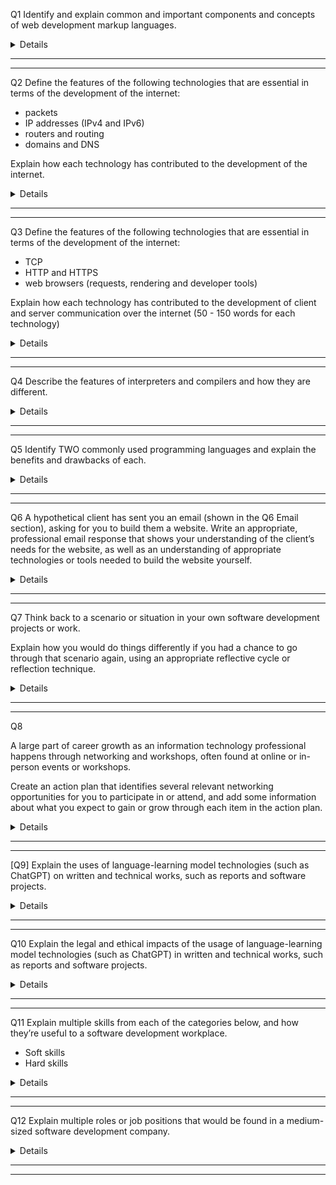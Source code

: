 Q1 Identify and explain common and important components and concepts of web development markup languages.

<details>

# Some common and important concepts in detail:

## Markup languages use tags to manipulate / alter data
An example of this would be Markdown using an "em" tag to emphasise a word.

This varies somewhat between languages as to the extent of how and how far.

Manipulation of data to create a structured document is another example which can be seen in various markup languages such as the use of elements in HTML where through a start tag, content tag, and an end tag a simple text is converted into a particular format or has a particular use like the "head" element which contains metadata, and other information which will affect the overall document.

## Markup languages are similar to a verbal/written language
As with a language like English, markup languages have a few "grammatical" laws known as syntax. Similar to how we learn to read and write appropriate English following the conventions of sentence structuring, spelling, and word building. So we learn to read and write appropriate syntax for markup languages by following the convention of tag usage, semantics, and element use.

## They create structure in data
To summarise and emphasise this point a little, an example is Markdown using tags and whitespace to create a particular structure.

## They have their own unique Schemas
Again using common written and spoken languages such as English and Chinese it can quickly been shown that not only are the characters of their alphabets completely different, but also their word building, sentence structures and many other aspects are completely unique to that language. Each of these languages has a dictionary unique to themselves that summarises all the appropriate laws such as correct and incorrect spelling. 

This concept applies directly to markup languages, through the use of their dictionaries, which are known as Schemas
</details>

---
---


Q2 	Define the features of the following technologies that are essential in terms of the development of the internet:
 - packets
 - IP addresses (IPv4 and IPv6)
 - routers and routing
 - domains and DNS

Explain how each technology has contributed to the development of the internet.
<details>

# Packets

## What are packets?
Assuming familiarity with instant noodles we can quickly grasp the concept of packets and how they apply to internet information. (Apologies if this is read while hungry) By opening a packet of instant noodles there will generally be multiple smaller packets inside containing seasoning, sauce, sometimes even vegetables! By sending someone a large packet with multiple smaller packets within, you can give them a meal. 

To translate this and apply it to internet theory we can say that if we have a large block of data (delicious noodle dinner), that we would like to transfer. The large block is broken down into smaller 'packets' (seasoning, sauce) and shipped to be re-assembled at the end user.

The benefits of this include but are not limited to a more balanced loading across platforms used in the transferal, such as using a more constant lower intensity upstream or download. Or also by allowing multiple mirrors to take a packet each and then bring them back together which can avoid congested networks, or issues with equipment.

A network packet will generally consist of three parts:
- Name or packet header
- Content or payload
- Signature or trailer
 
To use the instant noodle analogy, the name or packet header is the packaging and the description of type of noodles, spicy beef ramen. The content or payload is the delicious product, and the signature or trailer is the brand. To reiterate in internet terminology the name or header is the box that holds the data and contains the instructions related to its contents. The content or payload is the data itself. The signature or trailer is exactly that, a signature to identify where it has originated from.

## How have packets contributed to the development of the internet?
A major use that packets have brought to the internet is the ability to manipulate large data through multiple access points. An example of this may be:
- Torrent files. Effectively a large file broken into many smaller files that have a 'tracker' which identifies their parent file, their position on the ladder within the parent file and more. By utilising packets in this manner, the torrent file can be initialised through a 'seed' and can then pull data from various hosts. EG: File part 1/100 from one source, and part 2/100 from another which are then reassembled at the end user to obtain the complete file 100/100. 

# IP Addresses
## What are IP addresses and what is IPv4 and IPv6?
IP is an acronym for Internet Protocol and v4 and v6 are version numbers for this. 
An IP address is similar to the address of the physical house we live in EG: 42 Wallaby Way Lane Cove. This physical address can be looked at in a few ways, such as the physical location of the house, and the physical location from which can be sent mail, or can receive mail sent to it. An IP address also functions in this manner as both the physical 'home' of the device and also the access point to send and receive data via internet. The IP address identifies the network device, which may be local(home) or remote(internet). A good example commonly used is Git where data may be formed and stored on the home device(can be viewed at a local address), or transferred to remote (can be viewed on internet). Regarding IPv4 and IPv6 they are both a means to traverse the paths between devices with some differences in terms of capability. Using the postal service as an analogy we could say that IPv4 is like the postie on his bike delivering mail, and IPv6 is the postie in his van delivering different mail(perhaps bulkier parcels)

## How have IP addresses contributed to the development of the internet?
Internet Protocol is the means by which one address can be accessed and identified by another address. For example using roads to travel between towns is helpful (data streaming via cable or other means), but in order to reach a particular destination we need to first identify the address and then travel the appropriate roads to get there. 
So in order for there to be an 'Internet' it was first necessary to create paths between devices, then a means to identify both the end address and the path choices required to get from one device to the next. Branching further down the same school of thought we arrive at a point where millions of paths with vast and various data types transfer from one all those addresses to other addresses. 

# Routers and routing
## What is a router? What is routing?
Cambridge Dictionary defines Route as "'a particular way or direction between places', 'a method of achieving something', 'a set of regular visits that you make to a number of places or people, especially in order to take products as part of your job', 'to send something somewhere using a particular way or direction'"[[1]](#1)

This is somewhat along the lines of semantic HTML where the names mean what they sound like they mean. 

Routing is an encapsulation of many elements of the pre-defined 'Route'. 
- Identifying of paths between devices
- Optimisation of using the most appropriate path.
- Knowledge of the start and ending points and everything in between. 
- Knowledge of the rules of each path (kind of like how we have speed zones on a street etc.)

A Router is a device which enables all of this and has some key features:
- Sends data packets from a local device to a remote device
- Receives data packets from a remote device to its local device
- Encrypts and decrypts data packets
- Assembles and dissembles data packets
- Directs data packets on where and how to go
- 'Bounces' data from one remote device to another

<a id="1">[1]</a> 
https://dictionary.cambridge.org/dictionary/english/route

## How have Routers and routing contributed to the development of the internet?
 Similar to the postal service having post offices where mail can be sent from one address to another, perhaps by a straight path, perhaps by going to multiple different post offices along the way.

 Routers are access points where data packets are received and sent. Where instructions are enacted in order to enable data to transfer appropriately to an intended destination. 

Routers then can be seen as an ultimate followup tool specialised in handling data packets, enabling internet protocol, and being a dedicated resource to minimise stress on any particular one device along the way.


# Domains and DNS
## What are Domains and the DNS?
Domains are the IP address of a particular nature. For example 198.168.1.60 may be the IP address/domain of a local home device and 127.421.4.12 (these numbers are lorem) might be the specific IP address/domain for an online shop. The Domain Name System (DNS) manages these addresses like a large registry where the information that 127.421.4.12 is known as (online shop), and keeps it unique across its particular internet protocol.
A huge benefit of the DNS is that it enables us to use and remember particular websites in our language such as English (Google), and enables our devices to use and remember particular websites in computer language (127.421.4.12 (not Googles actual number haha))

## How have domains and DNS contributed to the development of the internet?
To liken it to our local town or city. If each address was the same we would not be able to send a letter to anyone else. But also if we want to send a letter to someone on the other side of the city we are able to look up a registry of people or business's and send the mail to the appropriate address.

If there were no unique IP addresses identifying each domain it would be impossible to transfer data appropriately. If there was no DNS, then trying to remember 197.232.2.13 equivalents for every site we wanted to access would be complicated at a minimum. Much easier to be able to look up 'Google' or 'Coolsite.com'
</details>

---
---

Q3 Define the features of the following technologies that are essential in terms of the development of the internet:
 - TCP
 - HTTP and HTTPS
 - web browsers (requests, rendering and developer tools)

Explain how each technology has contributed to the development of client and server communication over the internet (50 - 150 words for each technology)
<details>

# TCP
## What is TCP?
Transmission Control Protocol is a large part of the governance used to enable data transferal between devices. It does this by:
- Listening for requests
- Providing communication between a program and the IP
- Establishing connections between the sender and receiver
- Policing lost, duplicated, unordered data packets
- Ensuring certifications and credentials are correct prior to allowing traffic (handshakes)
- Ensuring that sent data has been received
- Many more
## How has TCP contributed to the development of client and server communication over the internet?
By complimenting IP in a step commonly referred to as TCP/IP it is used in many large internet apps up to and including the big WWW(World Wide Web) as a means to fulfill the steps listed above.
# HTTP and HTTPS
## What is HTTP AND HTTPS?
Hypertext Transfer Protocol and Hypertext Transfer Protocol Secure (Not to be confused with HTML) are the base of the web and are used to load websites using Hypertext links. They achieve this by sending a query to a server, which then responds

For example an HTTP request contains and shares data such as what version the HTTP is using, a URL, its method which is conveyed to a queried server. The queried server then responds by answering the data with appropriate communication. EG:
(In laymen terms) Can I use HTML on this site? Yes you can. HTTPS is the Secure version of this and uses encryption to enable a secure environment for the communication.
## How has HTTP and HTTPS contributed to the development of client and server communication over the internet?
By enabling a method of "Can I do this on your site? Yes you can" it has allowed a local device to 'talk' to a server and work out if it can be used for a connection and further transfer of data. Essentially asking for what information they need to load a website.
# Web Browsers
## What are web browsers (requests, rendering and developer tools)?
Web browsers are UI apps designed to allow users to browse, find, view, and interact with websites via the internet. There are many browsers that vary somewhat in capabilities and features. Some common elements are the abilities to search around and interact with websites, and some less common elements are high customisation options and stronger security features. 
- Requests. They possess the ability to query websites for things such as certificates and content previews.
- They can render images and translate different languages to allow viewing of data in a way that is more comprehensible to humans.
- Allowing the use of developer tools such as 'Inspect' and the developer console attached.
## How have web browsers contributed to the development of client and server communication over the internet?
By enabling an extremely simple layout, meaningful translations, a means to traverse the web, and many other features web browsers empower users to view, navigate, and interact with the internet. Such a highly demanded tool has been massively beneficial in promoting the use of the internet, and has simplified the use from clients when accessing different servers. What once was a complex path of going from user input to correct destination and accessing desired data can now be as simple as a couple of clicks.
</details>

---
---

Q4 Describe the features of interpreters and compilers and how they are different.
<details>

# Interpreters and Compilers
## What are Interpreters
An interpreter is a program that directly executes coded instructions or scripted language in a single line. An example of this would be using WSL to set up a Git repo
## What are Compilers
A compiler is a program that takes an entire code block and alters it into machine code and then executes it. An example of this would be using Python to run an app
## How are they different?
- Interpreter is a single line operation, Compiler is a multiple line operation
- Interpreter is an almost instant response, Compiler has a delay during compilation and has to be re-compiled each time it is altered. 
- Interpreted code translates to machine code as it goes, compiler converts it all to machine code and then runs which optimises run time and execution
- Debugging interpreted code is generally a lot simpler than debugging compiled code due to compiled code being machine code and lacking human-readable code while interpreted code remains as written.
</details>

---
---

Q5 Identify TWO commonly used programming languages and explain the benefits and drawbacks of each.
<details>

# Cobol
A common business-oriented language, Cobol was designed to be highly readable and self documenting and achieves that using a prose style approach, quite similar to how we would write pseudocode. It was and is an excellent language for handling large bulk data particularly in number handling. And was designed with that intent as a business oriented programming language to be primarily used in mainframes. 

Some drawbacks that have arisen with Cobol are its excessive syntax, a lack of conforming to modern design needs (such as structured programming), it's need for very large programs that are hard to read and grasp overall understanding of (though the line to line is exceptionally easy), and more.

 ``` Fun Fact: My mum was one of the earliest female programmers in Australia who used Cobol when she was coding for Caterpillar quite some time ago ```

# C#
A language designed to be highly portable (easily run on different platforms), economical for resources, and to be used in developing software components. It is a general purpose programming language and has a broad spectrum of qualities including "static typing, strong typing, lexically scoped, imperative, declarative, functional, generic, and OOP"[[2]](#2) 

Some drawbacks to C# are the greater learning curve that simpler languages such as Cobol exhibit. The failure to be as economical on resources as some of its peers. Greater runtime due to using CLR(Common Language Runtime), and focused mainly on Microsoft and Windows usage through .NET

<a id="2">[2]</a>
Skeet, Jon (2019). C# in Depth (Fourth ed.). Manning. ISBN 978-1617294532
</details>

---
---

Q6 A hypothetical client has sent you an email (shown in the Q6 Email section), asking for you to build them a website. Write an appropriate, professional email response that shows your understanding of the client’s needs for the website, as well as an understanding of appropriate technologies or tools needed to build the website yourself.
<details>

## Email from client
Click for details
<Details>

The client’s email is as follows:

Hello there!

My name is Alex, and I’m the director of the Super Awesome Museum (SAM). We display a variety of interesting artifacts, objects, and paraphernalia about all sorts of things from all over the world.

I’m writing to you because the SAM needs a website. The museum is new in the city, we’re fully funded and don’t sell our items but we just need to encourage people to visit the museum.

We would need a website that showcases some of our interesting exhibits and items, helps people find their way to the museum, and helps people contact the museum.

We don’t know much about this website stuff - does this sound like something that you can do? 

Looking forward to hearing from you,

Alex

Director

Super Awesome Museum 
</Details>
  

## My Response email
Hello Alex,
    
Great to hear from you and wonderful to hear about your Super Awesome Museum, I would love to come and check it out myself!

While my knowledge on your specialty is limited, when it comes to websites and all of your internet needs I have acquired an excellent repertoire of knowledge and skills to meet your needs such as:
- In regard to not selling any items but wanting to encourage visitors, you would not need any E-Commerce, but would most likely need a highly optimised image gallery.

- Being new to the city we would include SEO (Search Engine Optimisation), which would allow for greater exposure.

- People would be able to contact you via a dedicated contact page which would include options such as a form to contact through the website, phone details, physical address, and any links to social media platforms you would like attached. It would be likely that we would embed Google Maps for people to find where you are situated and how to get there.

- We always ensure that our sites are responsive and accessible to all ages and demographics across multiple devices which makes online access easier to the broad variety of people interested in your museum.

- UX (User Experience) is a large part of our priorities when building a website, we like to ensure a clean, responsive, and overall pleasing experience.

- We would use the appropriate CMS(Content Management System) such as WordPress and assist you and your team in learning how to use and update it.

- We also offer hosting solutions and a maintenance retainer if you are interested in that.

Rest assured that we go as far as needed to make sure that everything makes sense for you, and are happy to answer any and all questions that may arise.

The basic way we would achieve this is by having a meeting at a time of convenience to discuss details in depth. 

If you are interested in arranging a time when we can also provide more info such as pricing, strategies, and overall plans we would love to hear from you.

Regards

John
___
Managing Director
CoolGuy Websites

[coolwebsiteguy@websites.com](mailto:coolwebsiteguy@websites.com?subject=Test)

[Call Us](tel:1223334444)

[LinkedIn](linkedincoolguy)
[Facebook](facebookcoolguy)
[Twitter](coolguytwitter)
</details>

---
---

Q7 Think back to a scenario or situation in your own software development projects or work.

Explain how you would do things differently if you had a chance to go through that scenario again, using an appropriate reflective cycle or reflection technique.
<details>

# My scenario
I spent a few months building a 2d RPG to learn C# and Unity, and absolutely loved the entire experience. I did however spend the vast majority of my time making it look pretty as opposed to coding. Which kind of defeated my main purpose for attempting it.

A few things that I learnt from doing this, and or have learnt since, include:
- I had no prior planning or overall plan
- I had zero exposure, so everything was shiny and distracting
- I can't do everything all at once and definitely won't be a master at anything I have spent a day learning

To spell out the opportunities for growth and improvement from these lessons, I both had and continue to have the following epiphanies:

- Planning in advance is your friend. From many years in cooking this is something I know very well, but when it came to more scholastic pursuits it all went out the window. I have learnt and continue to learn more about how to plan appropriately, how to include both overall and in depth planning. It has been reassuring to see this approach taught in my current course. Which still doesn't stop me from skipping it at times haha. Using tools such as Figma, DrawIO, Trello, Pseudocode to create a layout and palpable steps, clearly defined goals and checkpoints is something that I am hoping to become far more fluent and natural in.

- Having had limited to nil exposure to either coding or Unity prior to my attempt I was getting constantly distracted by all the new information, new content, new everything! What retrospect and a bit of time taught me through this is to fully utilise and more appropriately absorb new content it is best to keep it to small blocks at a time, focus on the block at hand and repeat it as many times as possible. I was constantly trying to jump ahead or try something different and was not retaining much. So my plan regarding this is to put my actions where my mouth is. Break my learning content into chunks I can focus on. Practice it till I can do it with my eyes close (figuratively). Absorb appropriately.

- In a similar vein, recognizing that I can't do everything at once. By having more meaningful smaller chunks of learning with high repetition, I can not only improve retention, but also alleviate stress and distraction caused by information overload.
I won't be a master in a day, but if I practice every day, I will become a master.
</details>

---
---

Q8  	

A large part of career growth as an information technology professional happens through networking and workshops, often found at online or in-person events or workshops. 

Create an action plan that identifies several relevant networking opportunities for you to participate in or attend, and add some information about what you expect to gain or grow through each item in the action plan.
<details>

# Action Plan!
To be a man of action!

Currently living in a rather remote area of Australia, there is extremely limited access to networking, events, or workshops in-person. Which means that almost 100% of my potential networking has to occur online in some form. 

Having been an avid gamer for many years I have quite a few friends in the gaming industry who have worked in various areas of the game design field. While this is somewhat alien to web dev, the foundations of coding are the same across languages and their exposure to both in-house dynamics and IT related experience is a huge source of knowledge and networking opportunities. 

My hope is to reach out and network on a higher level with those in the interest of not only gaining insight, but also potentially employment, learning opportunities, and possibly even friends of friends to get to network with. 

Another thing that I would like to implement is tracking down online opportunities, such as the ones posted in the course discord on occasion. From which I would like to grow my knowledge on as many general fields as possible to increase my base understanding, and also to potentially gain networking opportunities.

I am also doing my best to read documentation around the content I am currently learning, which is complimented by the lessons, and my peers in course. My hope is to fully use the opportunities that arise from this to not only grow my personal network, but also to grow my knowledge.
</details>

---
---



<a id="9">[Q9]</a>
 Explain the uses of language-learning model technologies (such as ChatGPT) on written and technical works, such as reports and software projects.
<details>

# Pros
There are many benefits to the usage of language-learning model technologies in the same way that there are many benefits to a calculator, to a dictionary, or to a thesaurus.
To be able to suggest a topic or to specify instructions, and query it from a knowledge base outside our own is an amazing way to learn.
EG:
Calculator: 1+1 = 2
  - Or does it? [[3]](#3)
  - Dictionary is true surely? [[4]](#4)
  - A Thesaurus... as above really, just with a bit more to say about it

So to iterate how these tools can impact written and technical works, (refers to thesaurus), verbosity! It teaches that taking a mellifluous peregrination approximates equitably conspicuous conclusions.

To refer to the dictionary for some of these was a path that had to be taken for myself, which only served to prove its purpose and worth

For calculations, mentally computing 1 + 947 + a + pi / .5 is going to take a long time, and using a calculator will expediate the process.

However, to lead into Cons below, the accuracy is pre-defined by the programming(as in AI) and while 1 + 1 might equal 2, but does it count to the x<sup>99</sup>? An excellent example is a float only having 6-7 decimal digits of precision

# Cons
But. Buuuut. Not entirely sure how to drag out a phonetic 'u' appropriately, let me ask ChatGPT for the first time for this, so I can verbatim an appropriate response.

ChatGPT is given the prompt "But. Buuuut. Not entirely sure how to drag out a phonetic 'u' appropriately"

Response: "To drag out the phonetic 'u' in writing, you can use repeated 'u' characters. For example, you could write "But. Buuuut." This effectively elongates the sound and conveys the extended pronunciation you're aiming for. The number of 'u' characters can vary depending on how long you want to stretch the sound, so feel free to adjust it to fit your needs." [[5]](#5)

So this particular case study was not excellent in terms of result, apologies for the potential head bopping. There is a very literal response, without a grasp of context or completion.

But to a degree the point is conveyed, this is a tool entirely devoted to answering, and using itself to grow, so it can answer more, but more is != True. EG: Bunnings Snags through an AI filter just doesn't add up as demonstrated recently on some viral Reddit threads [[6]](#6)



<a id="3">[3]</a>
[H, John (2019). Terrific Math & Science Tutoring and More!.](https://www.wyzant.com/resources/answers/638898/when-does-1-1-not-equals-2)


<a id="4">[4]</a>
[Oxford University Press ELT](https://learningenglishwithoxford.com/2024/02/29/15-modern-english-words-with-different-meanings-in-the-past/)


<a id="5">[5]</a>
[ChatGPT 2024.06.23](https://www.youtube.com/watch?v=dQw4w9WgXcQ)


<a id="6">[6]</a>
[Reddit Bunnings AI Example 2024.06.19 AbleCalligrapher5323](https://www.reddit.com/r/AusMemes/comments/1dj7y98/facebook_suggested_i_try_their_ai_so_i_told_it_to/)
</details>
</details>

---
---

Q10 Explain the legal and ethical impacts of the usage of language-learning model technologies (such as ChatGPT) in written and technical works, such as reports and software projects.
<details>

# An exponentiation of explanation
I would like to preface this segment with a clarification, this is a purely academic study, the following is an attempt to understand and iterate the query and response.

This truly is a fascinating query, and an instantaneous example that springs to mind is a somewhat eccentric study by a music theorist called Adam Neely who interviews Damien Riehl and Noah Rubin, and it explains that as a technicality all music can be claimed as copyrighted provided it is "copied to a physical medium" [[7]](#7)

From this we infer that there is a vast majority of 'Intellectual Property' that is based around dictionaries, libraries, lists, databases. In essence what words are said or how words are constructed into sentences are all "claimed by &copy;" 

Another suggestion outside original obvious (Dictionaries have the words correct?) the Bible mentions a theory that there are no new theories [[8]](#8)

In a particular interpretation of this data, it could be surmised that all data exists in a theoretical format, that all data once written, could not be unwritten, and hence duplication of the 'physical medium' would then be subject to claims of plagiarism or breach of &copy;. 

When a language model such as ChatGPT is then used via prompt to complete a task or answer a question, we refer to question nine [[9]](#9). 
- Can it answer a question in a meaningful way? (True)
- Will it always be true and be able to be used as testimony or fact? (False)
- 


<a id="7">[7]</a>
[Neely, Adam 2020.2.11](https://www.youtube.com/watch?v=sfXn_ecH5Rw)


<a id="8">[8]</a>
[Bible KJV Ecclesiastes 1:9](https://www.bible.com/bible/1/ECC.1.9.KJV)
</details>

---
---

Q11 Explain multiple skills from each of the categories below, and how they’re useful to a software development workplace.
  -  Soft skills
  -  Hard skills
<details>
</details>

---
---

Q12 Explain multiple roles or job positions that would be found in a medium-sized software development company.
<details>
</details>

---
---